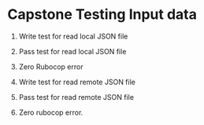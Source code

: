 # Capstone Testing Input data

1) Write test for read local JSON file

2) Pass test for read local JSON file

3) Zero Rubocop error

4) Write test for read remote JSON file

5) Pass test for read remote JSON file

6) Zero rubocop error.